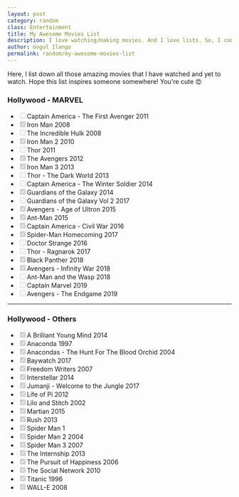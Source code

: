 ```yaml
---
layout: post
category: random
class: Entertainment
title: My Awesome Movies List
description: I love watching/making movies. And I love lists. So, I constantly update my movies list here whenever I watch another cool movie!
author: Gogul Ilango
permalink: random/my-awesome-movies-list
---
```


Here, I list down all those amazing movies that I have watched and yet to watch. Hope this list inspires someone somewhere! You're cute 😍

<h3>Hollywood - MARVEL</h3>
<ul class="movie-list">
  <li><input type="checkbox" disabled="disabled">Captain America - The First Avenger <span>2011</span></li>
  <li><input type="checkbox" disabled="disabled" checked="checked">Iron Man <span>2008</span></li>
  <li><input type="checkbox" disabled="disabled">The Incredible Hulk <span>2008</span></li>
  <li><input type="checkbox" disabled="disabled" checked="checked">Iron Man 2 <span>2010</span></li>
  <li><input type="checkbox" disabled="disabled">Thor <span>2011</span></li>
  <li><input type="checkbox" disabled="disabled" checked="checked">The Avengers <span>2012</span></li>
  <li><input type="checkbox" disabled="disabled" checked="checked">Iron Man 3 <span>2013</span></li>
  <li><input type="checkbox" disabled="disabled">Thor - The Dark World <span>2013</span></li>
  <li><input type="checkbox" disabled="disabled">Captain America - The Winter Soldier <span>2014</span></li>
  <li><input type="checkbox" disabled="disabled" checked="checked">Guardians of the Galaxy <span>2014</span></li>
  <li><input type="checkbox" disabled="disabled">Guardians of the Galaxy Vol 2 <span>2017</span></li>
  <li><input type="checkbox" disabled="disabled" checked="checked">Avengers - Age of Ultron <span>2015</span></li>
  <li><input type="checkbox" disabled="disabled" checked="checked">Ant-Man <span>2015</span></li>
  <li><input type="checkbox" disabled="disabled" checked="checked">Captain America - Civil War <span>2016</span></li>
  <li><input type="checkbox" disabled="disabled" checked="checked">Spider-Man Homecoming <span>2017</span></li>
  <li><input type="checkbox" disabled="disabled">Doctor Strange <span>2016</span></li>
  <li><input type="checkbox" disabled="disabled">Thor - Ragnarok <span>2017</span></li>
  <li><input type="checkbox" disabled="disabled" checked="checked">Black Panther <span>2018</span></li>
  <li><input type="checkbox" disabled="disabled" checked="checked">Avengers - Infinity War <span>2018</span></li>
  <li><input type="checkbox" disabled="disabled">Ant-Man and the Wasp <span>2018</span></li>
  <li><input type="checkbox" disabled="disabled">Captain Marvel <span>2019</span></li>
  <li><input type="checkbox" disabled="disabled">Avengers - The Endgame <span>2019</span></li>
</ul>

<hr>

<h3>Hollywood - Others</h3>
<ul class="movie-list">
  <li><input type="checkbox" disabled="disabled" checked="checked">A Brilliant Young Mind <span>2014</span></li>
  <li><input type="checkbox" disabled="disabled" checked="checked">Anaconda <span>1997</span></li>
  <li><input type="checkbox" disabled="disabled" checked="checked">Anacondas - The Hunt For The Blood Orchid <span>2004</span></li>
  <li><input type="checkbox" disabled="disabled" checked="checked">Baywatch <span>2017</span></li>
  <li><input type="checkbox" disabled="disabled" checked="checked">Freedom Writers <span>2007</span></li>
  <li><input type="checkbox" disabled="disabled" checked="checked">Interstellar <span>2014</span></li>
  <li><input type="checkbox" disabled="disabled" checked="checked">Jumanji - Welcome to the Jungle <span>2017</span></li>
  <li><input type="checkbox" disabled="disabled" checked="checked">Life of Pi <span>2012</span></li>
  <li><input type="checkbox" disabled="disabled" checked="checked">Lilo and Stitch <span>2002</span></li>
  <li><input type="checkbox" disabled="disabled" checked="checked">Martian <span>2015</span></li>
  <li><input type="checkbox" disabled="disabled" checked="checked">Rush <span>2013</span></li>
  <li><input type="checkbox" disabled="disabled" checked="checked">Spider Man 1</li>
  <li><input type="checkbox" disabled="disabled" checked="checked">Spider Man 2 <span>2004</span></li>
  <li><input type="checkbox" disabled="disabled" checked="checked">Spider Man 3 <span>2007</span></li>
  <li><input type="checkbox" disabled="disabled" checked="checked">The Internship <span>2013</span></li>
  <li><input type="checkbox" disabled="disabled" checked="checked">The Pursuit of Happiness <span>2006</span></li>
  <li><input type="checkbox" disabled="disabled" checked="checked">The Social Network <span>2010</span></li>
  <li><input type="checkbox" disabled="disabled" checked="checked">Titanic <span>1996</span></li>
  <li><input type="checkbox" disabled="disabled" checked="checked">WALL-E <span>2008</span></li>
</ul>